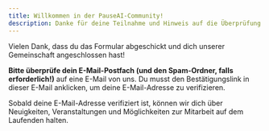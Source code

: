 ```yaml
---
title: Willkommen in der PauseAI-Community!
description: Danke für deine Teilnahme und Hinweis auf die Überprüfung deines E-Mail-Postfachs
---
```


Vielen Dank, dass du das Formular abgeschickt und dich unserer Gemeinschaft angeschlossen hast!

**Bitte überprüfe dein E-Mail-Postfach (und den Spam-Ordner, falls erforderlich!)** auf eine E-Mail von uns. Du musst den Bestätigungslink in dieser E-Mail anklicken, um deine E-Mail-Adresse zu verifizieren.

Sobald deine E-Mail-Adresse verifiziert ist, können wir dich über Neuigkeiten, Veranstaltungen und Möglichkeiten zur Mitarbeit auf dem Laufenden halten.